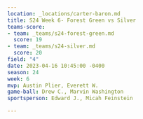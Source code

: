 ```yaml
---
location: _locations/carter-baron.md
title: S24 Week 6- Forest Green vs Silver
teams-score:
- team: _teams/s24-forest-green.md
  score: 19
- team: _teams/s24-silver.md
  score: 20
field: "4"
date: 2023-04-16 10:45:00 -0400
season: 24
week: 6
mvp: Austin Plier, Everett W.
game-ball: Drew C., Marvin Washington
sportsperson: Edward J., Micah Feinstein

---
```

